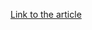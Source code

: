 [Link to the article](https://blog.eclecticiq.com/redline-stealer-variants-demonstrate-a-low-barrier-to-entry-threat?hsLang=en)

